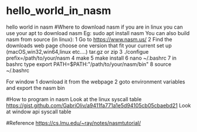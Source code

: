 # hello_world_in_nasm
hello world in nasm
#Where to download nasm
if you are in linux you can use your apt to download nasm
Eg: sudo apt install  nasm
You can also build nasm from source (in linux):
1 Go to https://www.nasm.us/
2 Find the downloads web page choose one version that fit your current set up (macOS,win32,win64,linux etc....) tar.gz or zip
3 ./configue prefix=/path/to/your/nasm
4 make
5 make install
6 nano ~/.bashrc 
7 in bashrc type export PATH=$PATH:"/path/to/your/nasm/bin"
8 source ~/.bashrc

For window
1 download it from the webpage
2 goto environment variables and export the nasm bin

#How to program in nasm
Look at the linux syscall table https://gist.github.com/GabriOliv/a9411fa771a1e5d94105cb05cbaebd21
Look at window api syscall table

#Reference
https://cs.lmu.edu/~ray/notes/nasmtutorial/
